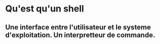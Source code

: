 # Qu'est qu'un shell

## Une interface entre l'utilisateur et le systeme d'exploitation. Un interpretteur de commande.

